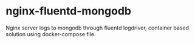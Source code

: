 # nginx-fluentd-mongodb
Nginx server logs to mongodb through fluentd logdriver, container based solution using docker-compose file.
